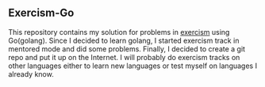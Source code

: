 ## Exercism-Go

This repository contains my solution for problems in [exercism](https://exercism.io/) using Go(golang). Since I decided to learn golang, I started exercism track in mentored mode and did some problems. Finally, I decided to create a git repo and put it up on the Internet. I will probably do exercism tracks on other languages either to learn new languages or test myself on languages I already know.

